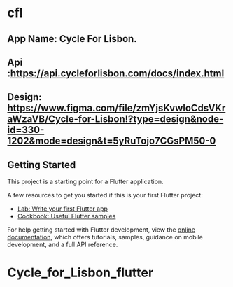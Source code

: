 # cfl

## App Name: Cycle For Lisbon.
## Api :https://api.cycleforlisbon.com/docs/index.html 
## Design: https://www.figma.com/file/zmYjsKvwloCdsVKraWzaVB/Cycle-for-Lisbon!?type=design&node-id=330-1202&mode=design&t=5yRuTojo7CGsPM50-0
## Getting Started

This project is a starting point for a Flutter application.

A few resources to get you started if this is your first Flutter project:

- [Lab: Write your first Flutter app](https://docs.flutter.dev/get-started/codelab)
- [Cookbook: Useful Flutter samples](https://docs.flutter.dev/cookbook)

For help getting started with Flutter development, view the
[online documentation](https://docs.flutter.dev/), which offers tutorials,
samples, guidance on mobile development, and a full API reference.
# Cycle_for_Lisbon_flutter
